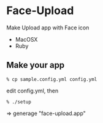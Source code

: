 Face-Upload
===========
Make Upload app with Face icon

* MacOSX
* Ruby

Make your app
-------------

    % cp sample.config.yml config.yml

edit config.yml, then

    % ./setup

=> generage "face-upload.app"
